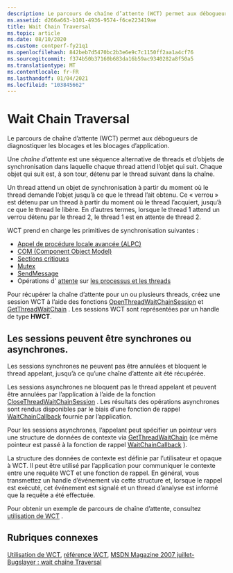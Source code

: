 ```yaml
---
description: Le parcours de chaîne d’attente (WCT) permet aux débogueurs de diagnostiquer les blocages et les blocages d’application.
ms.assetid: d266a663-b101-4936-9574-f6ce223419ae
title: Wait Chain Traversal
ms.topic: article
ms.date: 08/10/2020
ms.custom: contperf-fy21q1
ms.openlocfilehash: 842beb7d5470bc2b3e6e9c7c1150ff2aa1a4cf76
ms.sourcegitcommit: f374b50b37160b683da16b59ac9340282a8f50a5
ms.translationtype: MT
ms.contentlocale: fr-FR
ms.lasthandoff: 01/04/2021
ms.locfileid: "103845662"
---
```

# <a name="wait-chain-traversal"></a>Wait Chain Traversal

Le parcours de chaîne d’attente (WCT) permet aux débogueurs de diagnostiquer les blocages et les blocages d’application.

Une *chaîne d’attente* est une séquence alternative de threads et d’objets de synchronisation dans laquelle chaque thread attend l’objet qui suit. Chaque objet qui suit est, à son tour, détenu par le thread suivant dans la chaîne.

Un thread attend un objet de synchronisation à partir du moment où le thread demande l’objet jusqu’à ce que le thread l’ait obtenu. Ce « verrou » est détenu par un thread à partir du moment où le thread l’acquiert, jusqu’à ce que le thread le libère. En d’autres termes, lorsque le thread 1 attend un verrou détenu par le thread 2, le thread 1 est en attente de thread 2.

WCT prend en charge les primitives de synchronisation suivantes :

- [Appel de procédure locale avancée (ALPC)](../etw/alpc.md)
- [COM (Component Object Model)](../com/the-component-object-model.md)
- [Sections critiques](../sync/critical-section-objects.md)
- [Mutex](../sync/mutex-objects.md)
- [SendMessage](/windows/win32/api/winuser/nf-winuser-sendmessage)
- Opérations d' [attente](../sync/wait-functions.md) sur [les processus et les threads](../procthread/processes-and-threads.md)

Pour récupérer la chaîne d’attente pour un ou plusieurs threads, créez une session WCT à l’aide des fonctions [OpenThreadWaitChainSession](/windows/desktop/api/Wct/nf-wct-openthreadwaitchainsession) et [GetThreadWaitChain](/windows/desktop/api/Wct/nf-wct-getthreadwaitchain) . Les sessions WCT sont représentées par un handle de type **HWCT**.

## <a name="sessions-can-be-synchronous-or-asynchronous"></a>Les sessions peuvent être synchrones ou asynchrones.

Les sessions synchrones ne peuvent pas être annulées et bloquent le thread appelant, jusqu’à ce qu’une chaîne d’attente ait été récupérée.

Les sessions asynchrones ne bloquent pas le thread appelant et peuvent être annulées par l’application à l’aide de la fonction [CloseThreadWaitChainSession](/windows/desktop/api/Wct/nf-wct-closethreadwaitchainsession) . Les résultats des opérations asynchrones sont rendus disponibles par le biais d’une fonction de rappel [WaitChainCallback](/windows/win32/api/wct/nc-wct-pwaitchaincallback) fournie par l’application.

Pour les sessions asynchrones, l’appelant peut spécifier un pointeur vers une structure de données de contexte via [GetThreadWaitChain](/windows/desktop/api/Wct/nf-wct-getthreadwaitchain) (ce même pointeur est passé à la fonction de rappel [WaitChainCallback](/windows/win32/api/wct/nc-wct-pwaitchaincallback) ).

La structure des données de contexte est définie par l’utilisateur et opaque à WCT. Il peut être utilisé par l’application pour communiquer le contexte entre une requête WCT et une fonction de rappel. En général, vous transmettez un handle d’événement via cette structure et, lorsque le rappel est exécuté, cet événement est signalé et un thread d’analyse est informé que la requête a été effectuée.

Pour obtenir un exemple de parcours de chaîne d’attente, consultez [utilisation de WCT](using-wct.md) .

## <a name="related-topics"></a>Rubriques connexes

[Utilisation de WCT](using-wct.md), [référence WCT](wct-reference.md), [MSDN Magazine 2007 juillet-Bugslayer : wait chaîne Traversal](/archive/msdn-magazine/2007/july/bugslayer-wait-chain-traversal)
